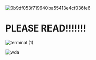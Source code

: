 ![0b9df053f719640ba55413e4cf036fe6](https://github.com/user-attachments/assets/1c62b5f1-5574-44d5-9af7-bf9bc4d84d2c)


<h1><b>PLEASE READ!!!!!!!</b></h1>

![terminal (1)](https://github.com/user-attachments/assets/cb291351-01ae-4451-b60d-66fd2ac3dd49)

![wda](https://github.com/user-attachments/assets/24d70ff8-fb1e-41b6-a941-754091062953)
